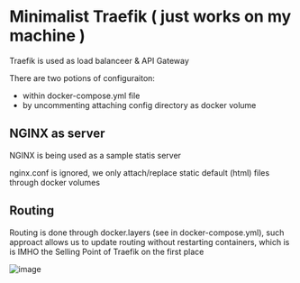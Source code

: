 # Minimalist Traefik ( just works on my machine )

Traefik is used as load balanceer & API Gateway 

There are two potions of configuraiton: 
- within docker-compose.yml file
- by uncommenting attaching config directory as docker volume

## NGINX as server
NGINX is being used as a sample statis server

nginx.conf is ignored, we only attach/replace static default (html) files through docker volumes

## Routing
Routing is done through docker.layers (see in docker-compose.yml), such approact allows us to update routing without restarting containers, which is is IMHO the Selling Point of Traefik on the first place

![image](https://user-images.githubusercontent.com/31799546/183222869-db488e81-41a6-4eaa-b6bc-7149c556387d.png)
